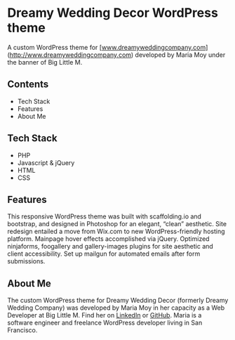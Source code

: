 # Dreamy Wedding Decor WordPress theme

A custom WordPress theme for [www.dreamyweddingcompany.com]
(http://www.dreamyweddingcompany.com) developed by Maria Moy under the banner of Big Little M.

## Contents
- Tech Stack
- Features
- About Me

## Tech Stack
- PHP
- Javascript & jQuery
- HTML
- CSS

## Features

This responsive WordPress theme was built with scaffolding.io and bootstrap, and designed in Photoshop for an elegant, “clean” aesthetic. Site redesign entailed a move from Wix.com to new WordPress-friendly hosting platform. Mainpage hover effects accomplished via jQuery. Optimized ninjaforms, foogallery and gallery-images plugins for site aesthetic and client accessibility. Set up mailgun for automated emails after form submissions.

## About Me

The custom WordPress theme for Dreamy Wedding Decor (formerly Dreamy Wedding Company) was developed by Maria Moy in her capacity as a Web Developer at Big Little M. Find her on [LinkedIn](http://www.linkedin.com/in/maria-k-moy) or 
[GitHub](http://www.github.com/gerdie). Maria is a software engineer and freelance WordPress developer living in San Francisco.

